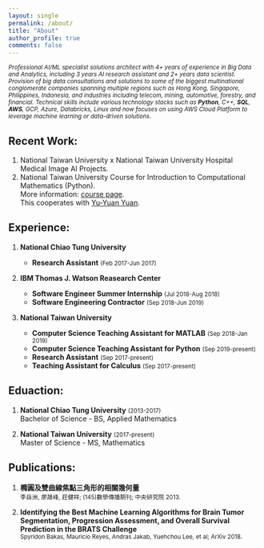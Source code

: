 ```yaml
---
layout: single
permalink: /about/
title: "About"
author_profile: true
comments: false
---
```


<small>_Professional AI/ML specialist solutions architect with 4+ years of experience in Big Data and Analytics, including 3 years AI research assistant and 2+ years data scientist. Provision of big data consultations and solutions to some of the biggest multinational conglomerate companies spanning multiple regions such as Hong Kong, Singapore, Philippines, Indonesia, and industries including telecom, mining, automotive, forestry, and financial. Technical skills include various technology stacks such as <b>Python</b>, C++, <b>SQL</b>, <b>AWS</b>, GCP, Azure, Databricks, Linux and now focuses on using AWS Cloud Platform to leverage machine learning or data-driven solutions._</small>

## Recent Work:

1. National Taiwan University x National Taiwan University Hospital Medical Image AI Projects.<br>
2. National Taiwan University Course for Introduction to Computational Mathematics (Python).<br>
    More information: [course page](https://yuanyuyuan.github.io/itcm/).<br>
    This cooperates with [Yu-Yuan Yuan](https://github.com/yuanyuyuan).<br>

## Experience:

1. <b>National Chiao Tung University</b>
   * <b>Research Assistant</b> <small>(Feb 2017-Jun 2017)</small>

2. <b>IBM Thomas J. Watson Reasearch Center</b><br>
   * <b>Software Engineer Summer Internship</b> <small>(Jul 2018-Aug 2018)</small>
   * <b>Software Engineering Contractor</b> <small>(Sep 2018-Jun 2019)</small>

3. <b>National Taiwan University</b><br>
   * <b>Computer Science Teaching Assistant for MATLAB</b> <small>(Sep 2018-Jan 2019)</small><br>
   * <b>Computer Science Teaching Assistant for Python</b> <small>(Sep 2019-present)</small><br>
   * <b>Research Assistant</b> <small>(Sep 2017-present)</small><br>
   * <b>Teaching Assistant for Calculus</b> <small>(Sep 2017-present)</small>

## Eduaction:

1. <b>National Chiao Tung University</b> <small>(2013-2017)</small><br>
   Bachelor of Science - BS, Applied Mathematics

2. <b>National Taiwan University</b> <small>(2017-present)</small><br>
   Master of Science - MS, Mathematics

## Publications:

1. <b>橢圓及雙曲線焦點三角形的相關幾何量</b><br>
   <small>李岳洲, 廖晟峰, 莊健祥; (145)數學傳播期刊; 中央研究院 2013.</small>

2. <b>Identifying the Best Machine Learning Algorithms for Brain Tumor Segmentation, Progression Assessment, and Overall Survival Prediction in the BRATS Challenge</b><br>
   <small>Spyridon Bakas, Mauricio Reyes, Andras Jakab, Yuehchou Lee, et al; ArXiv 2018.</small>


